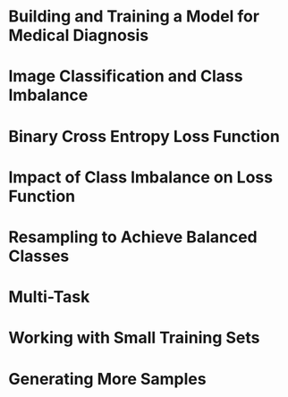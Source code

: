 # Building and Training a Model for Medical Diagnosis

# Image Classification and Class Imbalance

# Binary Cross Entropy Loss Function

# Impact of Class Imbalance on Loss Function

# Resampling to Achieve Balanced Classes

# Multi-Task

# Working with Small Training Sets

# Generating More Samples